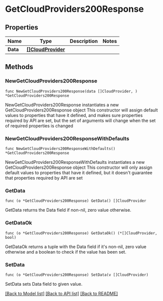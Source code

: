 # GetCloudProviders200Response

## Properties

Name | Type | Description | Notes
------------ | ------------- | ------------- | -------------
**Data** | [**[]CloudProvider**](CloudProvider.md) |  | 

## Methods

### NewGetCloudProviders200Response

`func NewGetCloudProviders200Response(data []CloudProvider, ) *GetCloudProviders200Response`

NewGetCloudProviders200Response instantiates a new GetCloudProviders200Response object
This constructor will assign default values to properties that have it defined,
and makes sure properties required by API are set, but the set of arguments
will change when the set of required properties is changed

### NewGetCloudProviders200ResponseWithDefaults

`func NewGetCloudProviders200ResponseWithDefaults() *GetCloudProviders200Response`

NewGetCloudProviders200ResponseWithDefaults instantiates a new GetCloudProviders200Response object
This constructor will only assign default values to properties that have it defined,
but it doesn't guarantee that properties required by API are set

### GetData

`func (o *GetCloudProviders200Response) GetData() []CloudProvider`

GetData returns the Data field if non-nil, zero value otherwise.

### GetDataOk

`func (o *GetCloudProviders200Response) GetDataOk() (*[]CloudProvider, bool)`

GetDataOk returns a tuple with the Data field if it's non-nil, zero value otherwise
and a boolean to check if the value has been set.

### SetData

`func (o *GetCloudProviders200Response) SetData(v []CloudProvider)`

SetData sets Data field to given value.



[[Back to Model list]](../README.md#documentation-for-models) [[Back to API list]](../README.md#documentation-for-api-endpoints) [[Back to README]](../README.md)


